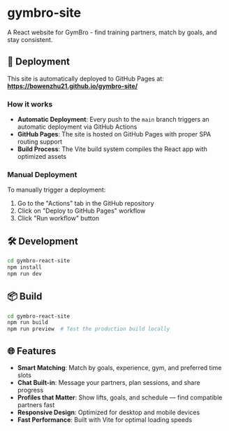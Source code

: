 # gymbro-site

A React website for GymBro - find training partners, match by goals, and stay consistent.

## 🚀 Deployment

This site is automatically deployed to GitHub Pages at: **https://bowenzhu21.github.io/gymbro-site/**

### How it works

- **Automatic Deployment**: Every push to the `main` branch triggers an automatic deployment via GitHub Actions
- **GitHub Pages**: The site is hosted on GitHub Pages with proper SPA routing support
- **Build Process**: The Vite build system compiles the React app with optimized assets

### Manual Deployment

To manually trigger a deployment:
1. Go to the "Actions" tab in the GitHub repository
2. Click on "Deploy to GitHub Pages" workflow
3. Click "Run workflow" button

## 🛠️ Development

```bash
cd gymbro-react-site
npm install
npm run dev
```

## 📦 Build

```bash
cd gymbro-react-site
npm run build
npm run preview  # Test the production build locally
```

## 🌐 Features

- **Smart Matching**: Match by goals, experience, gym, and preferred time slots
- **Chat Built-in**: Message your partners, plan sessions, and share progress
- **Profiles that Matter**: Show lifts, goals, and schedule — find compatible partners fast
- **Responsive Design**: Optimized for desktop and mobile devices
- **Fast Performance**: Built with Vite for optimal loading speeds
